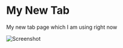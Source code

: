 # My New Tab
My new tab page which I am using right now

![Screenshot](http://i.imgur.com/rLLBfDm.jpg)
